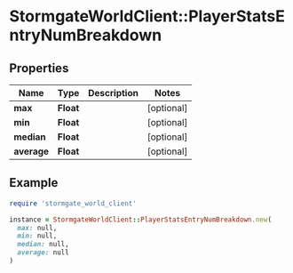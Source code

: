 # StormgateWorldClient::PlayerStatsEntryNumBreakdown

## Properties

| Name | Type | Description | Notes |
| ---- | ---- | ----------- | ----- |
| **max** | **Float** |  | [optional] |
| **min** | **Float** |  | [optional] |
| **median** | **Float** |  | [optional] |
| **average** | **Float** |  | [optional] |

## Example

```ruby
require 'stormgate_world_client'

instance = StormgateWorldClient::PlayerStatsEntryNumBreakdown.new(
  max: null,
  min: null,
  median: null,
  average: null
)
```

